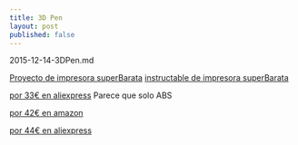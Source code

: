 ```yaml
---
title: 3D Pen
layout: post
published: false
---
```

2015-12-14-3DPen.md

[Proyecto de impresora superBarata](http://hackaday.com/2015/11/11/3d-printing-pen-and-cnc-machine-yields-cheap-3d-printer/)
[instructable de impresora superBarata](http://www.instructables.com/id/Super-Cheap-3D-Printer-From-CD-Rom-Drives/)

[por 33€ en aliexpress](http://es.aliexpress.com/store/product/2015-venta-caliente-3D-pluma-primera-generaci-n-magia-3D-pluma-garabato-dibujo-con-1-75/1953536_32530726551.html?spm=2114.04020208.3.18.GhdcE9&s=p&ws_ab_test=searchweb201556_4_79_78_77_82_80_62,searchweb201644_0,searchweb201560_8) Parece que solo ABS

[por 42€ en amazon](http://www.amazon.es/Generic-STP3D1-Boligrafo-color-blanco/dp/B00KJ5ZRQ8/ref=sr_1_1?ie=UTF8&qid=1450093491&sr=8-1&keywords=3d+pen)

[por 44€ en aliexpress](http://es.aliexpress.com/store/product/2015-m-s-nuevo-3D-Pen-impresora-llev-la-pantalla-de-visualizaci-n-Caneta-impresora-3D/1937871_32544424474.html?spm=2114.04020208.3.10.GhdcE9&s=p&ws_ab_test=searchweb201556_4_79_78_77_82_80_62,searchweb201644_0,searchweb201560_8)
